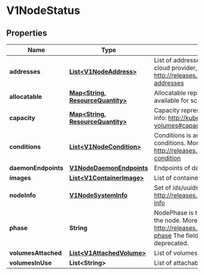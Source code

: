 
# V1NodeStatus

## Properties
Name | Type | Description | Notes
------------ | ------------- | ------------- | -------------
**addresses** | [**List&lt;V1NodeAddress&gt;**](V1NodeAddress.md) | List of addresses reachable to the node. Queried from cloud provider, if available. More info: http://releases.k8s.io/HEAD/docs/admin/node.md#node-addresses |  [optional]
**allocatable** | [**Map&lt;String, ResourceQuantity&gt;**](ResourceQuantity.md) | Allocatable represents the resources of a node that are available for scheduling. Defaults to Capacity. |  [optional]
**capacity** | [**Map&lt;String, ResourceQuantity&gt;**](ResourceQuantity.md) | Capacity represents the total resources of a node. More info: http://kubernetes.io/docs/user-guide/persistent-volumes#capacity for more details. |  [optional]
**conditions** | [**List&lt;V1NodeCondition&gt;**](V1NodeCondition.md) | Conditions is an array of current observed node conditions. More info: http://releases.k8s.io/HEAD/docs/admin/node.md#node-condition |  [optional]
**daemonEndpoints** | [**V1NodeDaemonEndpoints**](V1NodeDaemonEndpoints.md) | Endpoints of daemons running on the Node. |  [optional]
**images** | [**List&lt;V1ContainerImage&gt;**](V1ContainerImage.md) | List of container images on this node |  [optional]
**nodeInfo** | [**V1NodeSystemInfo**](V1NodeSystemInfo.md) | Set of ids/uuids to uniquely identify the node. More info: http://releases.k8s.io/HEAD/docs/admin/node.md#node-info |  [optional]
**phase** | **String** | NodePhase is the recently observed lifecycle phase of the node. More info: http://releases.k8s.io/HEAD/docs/admin/node.md#node-phase The field is never populated, and now is deprecated. |  [optional]
**volumesAttached** | [**List&lt;V1AttachedVolume&gt;**](V1AttachedVolume.md) | List of volumes that are attached to the node. |  [optional]
**volumesInUse** | **List&lt;String&gt;** | List of attachable volumes in use (mounted) by the node. |  [optional]



